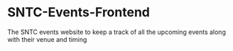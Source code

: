 # SNTC-Events-Frontend
The SNTC events website to keep a track of all the upcoming events along with their venue and timing
